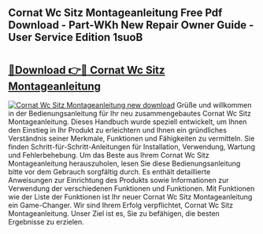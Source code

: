 ## Cornat Wc Sitz Montageanleitung Free Pdf Download - Part-WKh New Repair Owner Guide - User Service Edition 1suoB

# <h2><a href="http://df7w56.blite.top/?on=Cornat+Wc+Sitz+Montageanleitung">🔗Download 👉🔴 Cornat Wc Sitz Montageanleitung</a></h2>

[![Cornat Wc Sitz Montageanleitung new download](https://i.imgur.com/lujVjoI.png)](http://df7w56.blite.top/?on=Cornat+Wc+Sitz+Montageanleitung)
Grüße und willkommen in der Bedienungsanleitung für Ihr neu zusammengebautes Cornat Wc Sitz Montageanleitung. Dieses Handbuch wurde speziell entwickelt, um Ihnen den Einstieg in Ihr Produkt zu erleichtern und Ihnen ein gründliches Verständnis seiner Merkmale, Funktionen und Fähigkeiten zu vermitteln. Sie finden Schritt-für-Schritt-Anleitungen für Installation, Verwendung, Wartung und Fehlerbehebung. Um das Beste aus Ihrem Cornat Wc Sitz Montageanleitung herauszuholen, lesen Sie diese Bedienungsanleitung bitte vor dem Gebrauch sorgfältig durch. Es enthält detaillierte Anweisungen zur Einrichtung des Produkts sowie Informationen zur Verwendung der verschiedenen Funktionen und Funktionen. Mit Funktionen wie der Liste der Funktionen ist Ihr neuer Cornat Wc Sitz Montageanleitung ein Game-Changer. Wir sind Ihrem Erfolg verpflichtet, Cornat Wc Sitz Montageanleitung. Unser Ziel ist es, Sie zu befähigen, die besten Ergebnisse zu erzielen.
